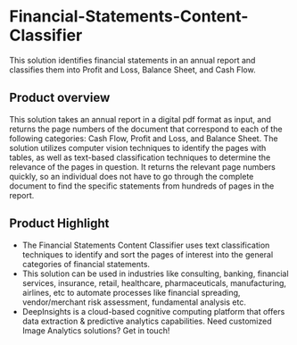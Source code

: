 # Financial-Statements-Content-Classifier
This solution identifies financial statements in an annual report and classifies them into Profit and Loss, Balance Sheet, and Cash Flow.

## Product overview
This solution takes an annual report in a digital pdf format as input, and returns the page numbers of the document that correspond to each of the following categories: Cash Flow, Profit and Loss, and Balance Sheet. The solution utilizes computer vision techniques to identify the pages with tables, as well as text-based classification techniques to determine the relevance of the pages in question. It returns the relevant page numbers quickly, so an individual does not have to go through the complete document to find the specific statements from hundreds of pages in the report.

## Product Highlight 
* The Financial Statements Content Classifier uses text classification techniques to identify and sort the pages of interest into the general categories of financial statements.
* This solution can be used in industries like consulting, banking, financial services, insurance, retail, healthcare, pharmaceuticals, manufacturing, airlines, etc to automate processes  like financial spreading, vendor/merchant risk assessment, fundamental analysis etc.
* DeepInsights is a cloud-based cognitive computing platform that offers data extraction & predictive analytics capabilities. Need customized Image Analytics solutions? Get in touch!
